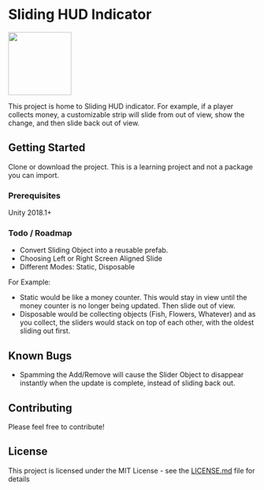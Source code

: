 # Sliding HUD Indicator

<img src="ScreenShots/exmaple.gif"  height="128" />

This project is home to Sliding HUD indicator. For example, if a player collects money, a customizable strip will slide from out of view, show the change, and then slide back out of view.




## Getting Started

Clone or download the project. This is a learning project and not a package you can import.

### Prerequisites

Unity 2018.1+




### Todo / Roadmap
* Convert Sliding Object into a reusable prefab.
* Choosing Left or Right Screen Aligned Slide
* Different Modes: Static, Disposable

For Example:
* Static would be like a money counter. This would stay in view until the money counter is no longer being updated. Then slide out of view.
* Disposable would be collecting objects (Fish, Flowers, Whatever) and as you collect, the sliders would stack on top of each other, with the oldest sliding out first.

## Known Bugs
* Spamming the Add/Remove will cause the Slider Object to disappear instantly when the update is complete, instead of sliding back out.


## Contributing

Please feel free to contribute!


## License

This project is licensed under the MIT License - see the [LICENSE.md](LICENSE.md) file for details


